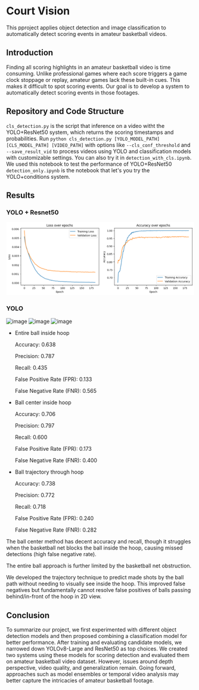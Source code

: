 # Court Vision
This pproject applies object detection and image classification to automatically detect scoring events in amateur basketball videos.

## Introduction
Finding all scoring highlights in an amateur basketball video is time consuming. Unlike professional games where each score triggers a game clock stoppage or replay, amateur games lack these built-in cues. This makes it difficult to spot scoring events. Our goal is to develop a system to automatically detect scoring events in those footages.

## Repository and Code Structure

`cls_detection.py` is the script that inference on a video witht the YOLO+ResNet50 system, which returns the scoring timestamps and probabilities. 
Run `python cls_detection.py [YOLO_MODEL_PATH] [CLS_MODEL_PATH] [VIDEO_PATH]` with options like `--cls_conf_threshold` and `--save_result_vid` to process videos using YOLO and classification models with customizable settings.
You can also try it in `detection_with_cls.ipynb`. We used this notebook to test the performance of YOLO+ResNet50  
`detection_only.ipynb` is the notebook that let's you try the YOLO+conditions system.  





## Results

### YOLO + Resnet50
 ![Classification Training Result](display_images/cls_train_result.png)

### YOLO
<img width="288" alt="image" src="https://github.com/oscarwzt/court-vision/assets/117058428/7ccef222-788b-4db5-a657-d25f40a593f0">


<img width="296" alt="image" src="https://github.com/oscarwzt/court-vision/assets/117058428/26a0f1a1-5b92-4972-a44b-ad7f8a5684e3">

<img width="298" alt="image" src="https://github.com/oscarwzt/court-vision/assets/117058428/e90bd098-b9ef-4502-a930-1ba269373a26">

- Entire ball inside hoop

  Accuracy: 0.638
  
  Precision: 0.787
  
  Recall: 0.435
  
  False Positive Rate (FPR): 0.133
  
  False Negative Rate (FNR): 0.565

- Ball center inside hoop

  Accuracy: 0.706
  
  Precision: 0.797
  
  Recall: 0.600
  
  False Positive Rate (FPR): 0.173
  
  False Negative Rate (FNR): 0.400

- Ball trajectory through hoop

  Accuracy: 0.738
  
  Precision: 0.772
  
  Recall: 0.718
  
  False Positive Rate (FPR): 0.240
  
  False Negative Rate (FNR): 0.282

The ball center method has decent accuracy and recall, though it struggles when the basketball net blocks the ball inside the hoop, causing missed detections (high false negative rate).

The entire ball approach is further limited by the basketball net obstruction. 

We developed the trajectory technique to predict made shots by the ball path without needing to visually see inside the hoop. This improved false negatives but fundamentally cannot resolve false positives of balls passing behind/in-front of the hoop in 2D view.

## Conclusion

To summarize our project, we first experimented with different object detection models and then proposed combining a classification model for better performance. After training and evaluating candidate models, we narrowed down YOLOv8-Large and ResNet50 as top choices. We created two systems using these models for scoring detection and evaluated them on amateur basketball video dataset. However, issues around depth perspective, video quality, and generalization remain. Going forward, approaches such as model ensembles or temporal video analysis may better capture the intricacies of amateur basketball footage.
  

